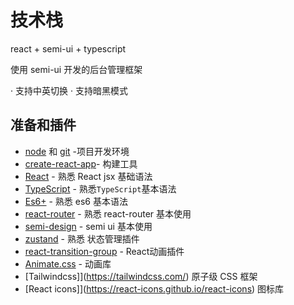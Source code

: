 
# 技术栈
 react + semi-ui + typescript

使用 semi-ui 开发的后台管理框架

· 支持中英切换
· 支持暗黑模式

## 准备和插件

- [node](http://nodejs.org/) 和 [git](https://git-scm.com/) -项目开发环境
- [create-react-app](https://create-react-app.dev/docs/getting-started)- 构建工具
- [React](https://zh-hans.reactjs.org/) - 熟悉 React jsx 基础语法
- [TypeScript](https://www.typescriptlang.org/) - 熟悉`TypeScript`基本语法
- [Es6+](http://es6.ruanyifeng.com/) - 熟悉 es6 基本语法
- [react-router](https://reactrouter.com/en/main) - 熟悉 react-router 基本使用
- [semi-design](https://semi.design/zh-CN/) - semi ui 基本使用
- [zustand](https://github.com/nuysoft/Mock) - 熟悉 状态管理插件
- [react-transition-group](https://reactcommunity.org/react-transition-group/) - React动画插件
- [Animate.css](https://animate.style/) - 动画库
- [Tailwindcss]](https://tailwindcss.com/) 原子级 CSS 框架
- [React icons]](https://react-icons.github.io/react-icons) 图标库




